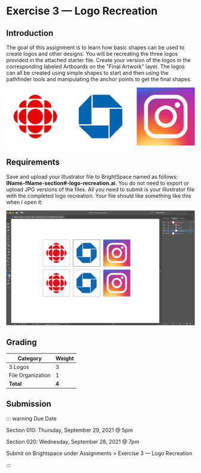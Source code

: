 # Exercise 3 — Logo Recreation

## Introduction

The goal of this assignment is to learn how basic shapes can be used to create logos and other designs. You will be recreating the three logos provided in the attached starter file. Create your version of the logos in the corresponding labeled Artboards on the "Final Artwork" layer. The logos can all be created using simple shapes to start and then using the pathfinder tools and manipulating the anchor points to get the final shapes.

![Three logos example](./assets/3-logos.jpg)

## Requirements

Save and upload your Illustrator file to BrightSpace named as follows: **lName-fName-section#-logo-recreation.ai**. You do not need to export or upload JPG versions of the files. All you need to submit is your Illustrator file with the completed logo recreation. Your file should like something like this when I open it:

![File setup example](./assets/logo-recreation-example.png)

## Grading

| Category          | Weight |
| ----------------- | ------ |
| 3 Logos           | 3      |
| File Organization | 1      |
| **Total**         | **4**  |

## Submission

::: warning Due Date

Section 010: Thursday, September 29, 2021 @ 5pm

Section 020: Wednesday, September 28, 2021 @ 7pm

Submit on Brightspace under Assignments > Exercise 3 — Logo Recreation

:::
